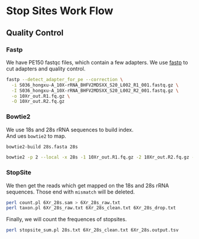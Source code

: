 # Stop Sites Work Flow
## Quality Control
### Fastp
We have PE150 fastqc files, which contain a few adapters.  We use [fastp](https://github.com/OpenGene/fastp) to cut adapters and quality control.  
```bash
fastp --detect_adapter_for_pe --correction \
  -i S036_hongxu-A_10X-rRNA_BHFV2MDSXX_S20_L002_R1_001.fastq.gz \
  -I S036_hongxu-A_10X-rRNA_BHFV2MDSXX_S20_L002_R2_001.fastq.gz \
  -o 10Xr_out.R1.fq.gz \
  -O 10Xr_out.R2.fq.gz
```


### Bowtie2
We use 18s and 28s rRNA sequences to build index.  
And ues ` bowtie2 ` to map.
```bash
bowtie2-build 28s.fasta 28s

bowtie2 -p 2 --local -x 28s -1 10Xr_out.R1.fq.gz -2 10Xr_out.R2.fq.gz -S 10Xr_28s.sam
```


### StopSite
We then get the reads which get mapped on the 18s and 28s rRNA sequences. Those end with ` mismatch ` will be deleted.
```bash
perl count.pl 6Xr_28s.sam > 6Xr_28s_raw.txt
perl taxon.pl 6Xr_28s_raw.txt 6Xr_28s_clean.txt 6Xr_28s_drop.txt
```
Finally, we will count the frequences of stopsites.
```bash
perl stopsite_sum.pl 28s.txt 6Xr_28s_clean.txt 6Xr_28s.output.tsv
```
